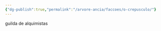 ```yaml
---
{"dg-publish":true,"permalink":"/arvore-ancia/faccoes/o-crepusculo/"}
---
```


guilda de alquimistas 